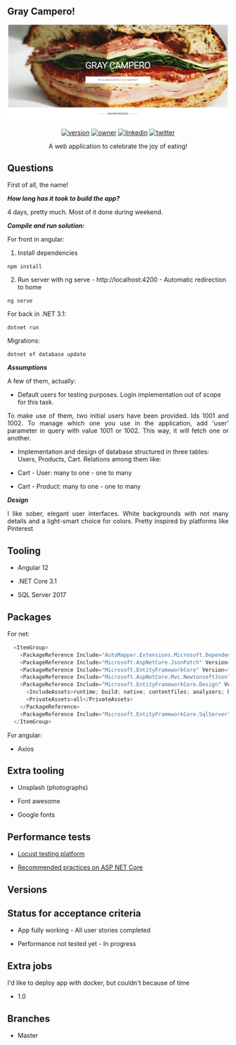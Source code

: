 ## Gray Campero!

<p align="center">
  <img src="https://github.com/ivanmirandastavenuiter/gray-campero-app/blob/main/gc.png" width=500 alt="GC Landing Page" />
</p>

<p align="center">  
  <a href="" target="_blank"><img alt="version" src="https://img.shields.io/badge/version-1.0-brightgreen.svg?style=flat" /></a>
  <a href="" target="_blank"><img alt="owner" src="https://img.shields.io/badge/owner-MKNA--dev-127ab5.svg?style=flat" /></a>
  <a href="https://www.linkedin.com/in/iv%C3%A1n-miranda-stavenuiter-b40412b7/" target="_blank"><img alt="linkedin" src="https://img.shields.io/badge/social-LinkedIn-106494.svg?style=flat" /></a>
  <a href="https://twitter.com/im_stavenuiter" target="_blank"><img alt="twitter" src="https://img.shields.io/twitter/follow/im_stavenuiter.svg?style=social&label=Follow" /></a>
</p>

<p align="center">A web application to celebrate the joy of eating!</p>

## Questions

<p align="justify">First of all, the name!</p>

***How long has it took to build the app?***

<p align="justify">4 days, pretty much. Most of it done during weekend.</p>

***Compile and run solution:***

<p>For front in angular: </p>

1. Install dependencies

```console
npm install
```

2. Run server with ng serve - http://localhost:4200 - Automatic redirection to home

```console
ng serve
```

<p>For back in .NET 3.1: </p>

```console
dotnet run
```

<p>Migrations: </p>

```console
dotnet ef database update
```

***Assumptions***

<p align="justify">A few of them, actually:</p>

* <p>Default users for testing purposes. Login implementation out of scope for this task.</p>

<p align="justify">To make use of them, two initial users have been provided. Ids 1001 and 1002. To manage which one you use in the application, add 'user' parameter in query with value 1001 or 1002. This way, it will fetch one or another.</b></p>

* <p>Implementation and design of database structured in three tables: Users, Products, Cart. Relations among them like:</p>

* Cart - User: many to one - one to many
* Cart - Product: many to one - one to many

***Design***

<p align="justify">I like sober, elegant user interfaces. White backgrounds with not many details and a light-smart choice for colors. Pretty inspired by platforms like Pinterest</p>

## Tooling

* <p>Angular 12</p>
* <p>.NET Core 3.1</p>
* <p>SQL Server 2017</p>

## Packages

<p>For net:</p>

```csharp
  <ItemGroup>
    <PackageReference Include="AutoMapper.Extensions.Microsoft.DependencyInjection" Version="8.1.1" />
    <PackageReference Include="Microsoft.AspNetCore.JsonPatch" Version="5.0.11" />
    <PackageReference Include="Microsoft.EntityFrameworkCore" Version="5.0.11" />
    <PackageReference Include="Microsoft.AspNetCore.Mvc.NewtonsoftJson" Version="3.1.20" />
    <PackageReference Include="Microsoft.EntityFrameworkCore.Design" Version="5.0.11">
      <IncludeAssets>runtime; build; native; contentfiles; analyzers; buildtransitive</IncludeAssets>
      <PrivateAssets>all</PrivateAssets>
    </PackageReference>
    <PackageReference Include="Microsoft.EntityFrameworkCore.SqlServer" Version="5.0.11" />
  </ItemGroup>
```

<p>For angular:</p>

* <p>Axios</p>

## Extra tooling

* <p>Unsplash (photographs)</p>
* <p>Font awesome</p>
* <p>Google fonts</p>

## Performance tests

* <p><a href="https://locust.io/">Locust testing platform</a></p>
* <p><a href="https://docs.microsoft.com/es-es/aspnet/core/performance/performance-best-practices?view=aspnetcore-5.0">Recommended practices on ASP NET Core</a></p>

## Versions

## Status for acceptance criteria

* <p>App fully working - All user stories completed</p>
* <p>Performance not tested yet - In progress</p>

## Extra jobs

<p align="justify">I'd like to deploy app with docker, but couldn't because of time</p>

* <p>1.0</p>

## Branches 

* <p>Master</p>
